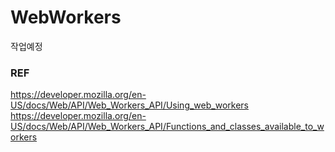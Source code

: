 # WebWorkers
작업예정

### REF

https://developer.mozilla.org/en-US/docs/Web/API/Web_Workers_API/Using_web_workers
https://developer.mozilla.org/en-US/docs/Web/API/Web_Workers_API/Functions_and_classes_available_to_workers
